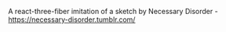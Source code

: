 A react-three-fiber imitation of a sketch by Necessary Disorder - https://necessary-disorder.tumblr.com/
